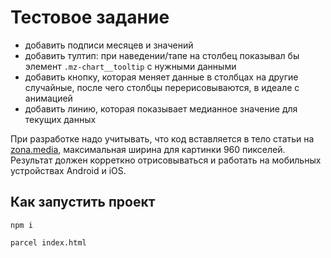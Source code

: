 # Тестовое задание

- добавить подписи месяцев и значений
- добавить тултип: при наведении/тапе на столбец показывал бы элемент `.mz-chart__tooltip` с нужными данными
- добавить кнопку, которая меняет данные в столбцах на другие случайные, после чего столбцы перерисовываются, в идеале с анимацией
- добавить линию, которая показывает медианное значение для текущих данных

При разработке надо учитывать, что код вставляется в тело статьи на [zona.media](zona.media), максимальная ширина для картинки 960 пикселей. Результат должен корреткно отрисовываться и работать на мобильных устройствах Android и iOS.

## Как запустить проект

`npm i`

`parcel index.html`

